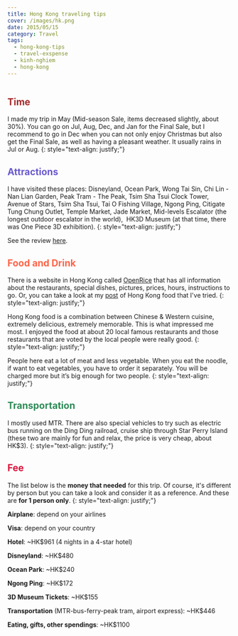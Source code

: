 ```yaml
---
title: Hong Kong traveling tips
cover: /images/hk.png
date: 2015/05/15
category: Travel
tags:
  - hong-kong-tips
  - travel-exspense
  - kinh-nghiem
  - hong-kong
---
```


<figure style="width: 400px" class="align-center">
  <img src="{{ site.url }}{{ site.baseurl }}/images/hongkong.png" alt="">
  <figcaption> </figcaption>
</figure>

## <span style="color:brown"> Time </span>

I made my trip in May (Mid-season Sale, items decreased slightly, about 30%). You can go on Jul, Aug, Dec, and Jan for the Final Sale, but I recommend to go in Dec when you can not only enjoy Christmas but also get the Final Sale, as well as having a pleasant weather. It usually rains in Jul or Aug.
{: style="text-align: justify;"}
## <span style="color:slateblue"> Attractions </span>

I have visited these places: Disneyland, Ocean Park, Wong Tai Sin, Chi Lin - Nan Lian Garden, Peak Tram - The Peak, Tsim Sha Tsui Clock Tower, Avenue of Stars, Tsim Sha Tsui, Tai O Fishing Village, Ngong Ping, Citigate Tung Chung Outlet, Temple Market, Jade Market, Mid-levels Escalator (the longest outdoor escalator in the world),  HK3D Museum (at that time, there was One Piece 3D exhibition).
{: style="text-align: justify;"}

See the review <a href="http://aquabubu.com/blog/travel/Hong-Kong-trip/" target="_blank">here</a>.

## <span style="color:tomato"> Food and Drink </span>

There is a website in Hong Kong called <a href="https://www.openrice.com/en/hongkong" target="_blank">OpenRice</a> that has all information about the restaurants, special dishes, pictures, prices, hours, instructions to go. Or, you can take a look at my <a href="http://aquabubu.com/blog/cuisine/Hong-Kong-food-trip/" target="_blank">post</a> of Hong Kong food that I've tried.
{: style="text-align: justify;"}

Hong Kong food is a combination between Chinese & Western cuisine, extremely delicious, extremely memorable. This is what impressed me most. I enjoyed the food at about 20 local famous restaurants and those restaurants that are voted by the local people were really good. 
{: style="text-align: justify;"}

People here eat a lot of meat and less vegetable. When you eat the noodle, if want to eat vegetables, you have to order it separately. You will be charged more but it’s big enough for two people.
{: style="text-align: justify;"}

## <span style="color:seagreen"> Transportation </span>

I mostly used MTR. There are also special vehicles to try such as electric bus running on the Ding Ding railroad, cruise ship through Star Perry Island (these two are mainly for fun and relax, the price is very cheap, about HK$3).
{: style="text-align: justify;"}

## <span style="color:crimson"> Fee </span>

The list below is the **money that needed** for this trip. Of course, it's different by person but you can take a look and consider it as a reference. And these are **for 1 person only**.
{: style="text-align: justify;"}

**Airplane**: depend on your airlines

**Visa**: depend on your country

**Hotel**: ~HK$961 (4 nights in a 4-star hotel)

**Disneyland**: ~HK$480

**Ocean Park**: ~HK$240

**Ngong Ping**: ~HK$172

**3D Museum Tickets**: ~HK$155

**Transportation** (MTR-bus-ferry-peak tram, airport express): ~HK$446

**Eating, gifts, other spendings**: ~HK$1100